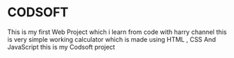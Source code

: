 # CODSOFT
This is my first Web Project which i learn from code with harry channel 
this is very simple working calculator which is made using HTML , CSS And JavaScript
this is my Codsoft project 
